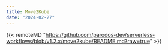 ```yaml
---
title: Move2Kube
date: "2024-02-27"
---
```


{{< remoteMD "https://github.com/parodos-dev/serverless-workflows/blob/v1.2.x/move2kube/README.md?raw=true" >}}

